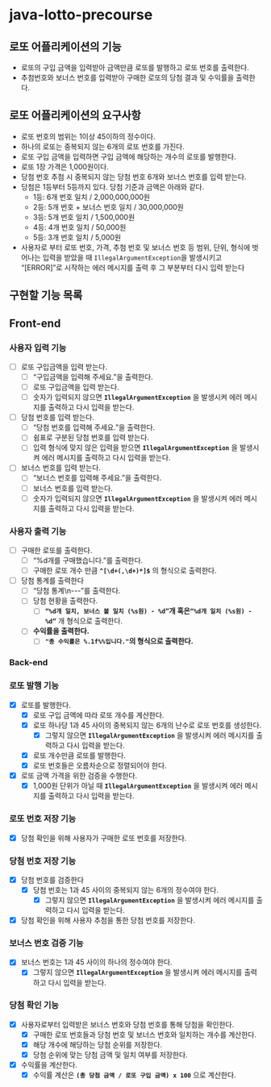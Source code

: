 # java-lotto-precourse
## 로또 어플리케이션의 기능

- 로또의 구입 금액을 입력받아 금액만큼 로또를 발행하고 로또 번호를 출력한다.
- 추첨번호와 보너스 번호를 입력받아 구매한 로또의 당첨 결과 및 수익률을 출력한다.

## 로또 어플리케이션의 요구사항

- 로또 번호의 범위는 1이상 45이하의 정수이다.
- 하나의 로또는 중복되지 않는 6개의 로또 번호를 가진다.
- 로또 구입 금액을 입력하면 구입 금액에 해당하는 개수의 로또를 발행한다.
- 로또 1장 가격은 1,000원이다.
- 당첨 번호 추첨 시 중복되지 않는 당첨 번호 6개와 보너스 번호를 입력 받는다.
- 당첨은 1등부터 5등까지 있다. 당첨 기준과 금액은 아래와 같다.
    - 1등: 6개 번호 일치 / 2,000,000,000원
    - 2등: 5개 번호 + 보너스 번호 일치 / 30,000,000원
    - 3등: 5개 번호 일치 / 1,500,000원
    - 4등: 4개 번호 일치 / 50,000원
    - 5등: 3개 번호 일치 / 5,000원
- 사용자로 부터 로또 번호, 가격, 추첨 번호 및 보너스 번호 등 범위, 단위, 형식에 벗어나는 입력을 받았을 때 `IllegalArgumentException`을 발생시키고 “[ERROR]”로 시작하는 에러 메시지를 출력 후 그 부분부터 다시 입력 받는다

## 구현할 기능 목록

## Front-end

### 사용자 입력 기능

- [ ]  로또 구입금액을 입력 받는다.
    - [ ]  “구입금액을 입력해 주세요.”을 출력한다.
    - [ ]  로또 구입금액을 입력 받는다.
    - [ ]  숫자가 입력되지 않으면 **`IllegalArgumentException`** 을 발생시켜 에러 메시지를 출력하고 다시 입력을 받는다.
- [ ]  당첨 번호를 입력 받는다.
    - [ ]  “당첨 번호를 입력해 주세요.”을 출력한다.
    - [ ]  쉼표로 구분된 당첨 번호를 입력 받는다.
    - [ ]  입력 형식에 맞지 않은 입력을 받으면 **`IllegalArgumentException`** 을 발생시켜 에러 메시지를 출력하고 다시 입력을 받는다.
- [ ]  보너스 번호를 입력 받는다.
    - [ ]  “보너스 번호를 입력해 주세요.”을 출력한다.
    - [ ]  보너스 번호를 입력 받는다.
    - [ ]  숫자가 입력되지 않으면 **`IllegalArgumentException`** 을 발생시켜 에러 메시지를 출력하고 다시 입력을 받는다.

### 사용자 출력 기능

- [ ]  구매한 로또를 출력한다.
    - [ ]  “%d개를 구매했습니다.”를 출력한다.
    - [ ]  구매한 로또 개수 만큼 **`^[\d+(,\d+)*]$`** 의 형식으로 출력한다.
- [ ]  당첨 통계를 출력한다
    - [ ]  “당첨 통계\n---”를 출력한다.
    - [ ]  당첨 현황을 출력한다.
        - [ ]  **`“%d개 일치, 보너스 볼 일치 (%s원) - %d”`**개 혹은**`“%d개 일치 (%s원) - %d”`** 개 형식으로 출력한다.
    - [ ]  **수익률을 출력한다.**
        - [ ]  **`"총 수익률은 %.1f%%입니다."`의 형식으로 출력한다.**

### Back-end

### 로또 발행 기능

- [x]  로또를 발행한다.
    - [x]  로또 구입 금액에 따라 로또 개수를 계산한다.
    - [x]  로또 하나당 1과 45 사이의 중복되지 않는 6개의 난수로 로또 번호를 생성한다.
        - [x]  그렇지 않으면 **`IllegalArgumentException`** 을 발생시켜 에러 메시지를 출력하고 다시 입력을 받는다.
    - [x]  로또 개수만큼 로또를 발행한다.
    - [x]  로또 번호들은 오름차순으로 정렬되어야 한다.
- [x]  로또 금액 가격을 위한 검증을 수행한다.
    - [x]  1,000원 단위가 아닐 때 **`IllegalArgumentException`** 을 발생시켜 에러 메시지를 출력하고 다시 입력을 받는다.

### 로또 번호 저장 기능

- [x]  당첨 확인을 위해 사용자가 구매한 로또 번호를 저장한다.

### 당첨 번호 저장 기능

- [x]  당첨 번호를 검증한다
    - [x]  당첨 번호는 1과 45 사이의 중복되지 않는 6개의 정수여야 한다.
        - [x]  그렇지 않으면 **`IllegalArgumentException`** 을 발생시켜 에러 메시지를 출력하고 다시 입력을 받는다.
- [x]  당첨 확인을 위해 사용자 추첨을 통한 당첨 번호를 저장한다.

### 보너스 번호 검증 기능

- [x] 보너스 번호는 1과 45 사이의 하나의 정수여야 한다.
  - [x] 그렇지 않으면 **`IllegalArgumentException`** 을 발생시켜 에러 메시지를 출력하고 다시 입력을 받는다.

### 당첨 확인 기능

- [x]  사용자로부터 입력받은 보너스 번호와 당첨 번호를 통해 당첨을 확인한다.
    - [x]  구매한 로또 번호들과 당첨 번호 및 보너스 번호와 일치하는 개수를 계산한다.
    - [x]  해당 개수에 해당하는 당첨 순위를 저장한다.
    - [x]  당첨 순위에 맞는 당첨 금액 및 일치 여부를 저장한다.
- [x]  수익률을 계산한다.
    - [x]  수익률 계산은 **`(총 당첨 금액 / 로또 구입 금액) x 100`** 으로 계산한다.